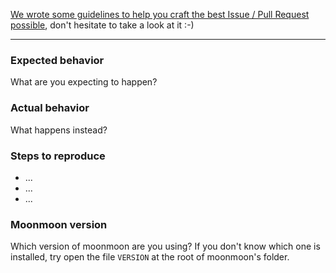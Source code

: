 [We wrote some guidelines to help you
craft the best Issue / Pull Request possible](https://github.com/moonmoon/moonmoon/CONTRIBUTING.md),
don't hesitate to take a look at it :-)

---

### Expected behavior

What are you expecting to happen?

### Actual behavior

What happens instead?

### Steps to reproduce

* ... 
* ...
* ...

### Moonmoon version

Which version of moonmoon are you using? If you don't know which one is installed,
try open the file `VERSION` at the root of moonmoon's folder.